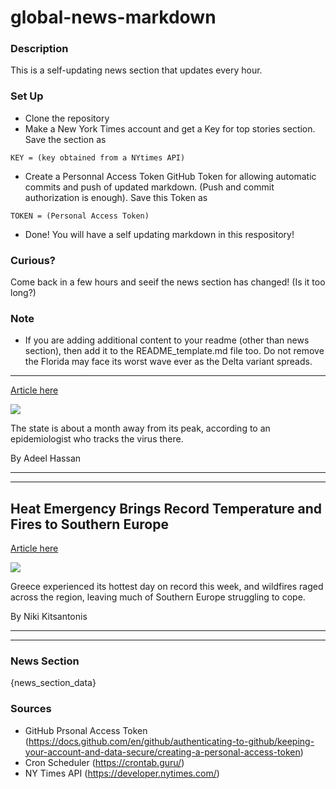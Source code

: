 # global-news-markdown

### Description 
This is a self-updating news section that updates every hour.

### Set Up 
* Clone the repository
* Make a New York Times account and get a Key for top stories section. Save the section as 
 ```
 KEY = (key obtained from a NYtimes API)
 ```
*  Create a Personnal Access Token GitHub Token for allowing automatic commits and push of updated markdown. (Push and commit authorization is enough). Save this Token as 
```
TOKEN = (Personal Access Token)
```
* Done! You will have a self updating markdown in this respository!

### Curious?
Come back in a few hours and seeif the news section has changed! (Is it too long?)

### Note
* If you are adding additional content to your readme (other than news section), then add it to the README_template.md file too. Do not remove the Florida may face its worst wave ever as the Delta variant spreads.
------------------------------------------------------------------

[Article here](https://www.nytimes.com/2021/08/02/world/florida-covid-cases.html)

[![](https://static01.nyt.com/images/2021/08/02/world/02virus-briefing-florida-delta-sub/02virus-briefing-florida-delta-superJumbo.jpg)](https://www.nytimes.com/2021/08/02/world/florida-covid-cases.html)

The state is about a month away from its peak, according to an epidemiologist who tracks the virus there.

By Adeel Hassan

* * *

* * *

Heat Emergency Brings Record Temperature and Fires to Southern Europe
---------------------------------------------------------------------

[Article here](https://www.nytimes.com/2021/08/03/world/europe/greece-turkey-heat-fires.html)

[![](https://static01.nyt.com/images/2021/08/03/world/03Greece-heatwave1/merlin_192412137_a1378085-2c43-4710-ae69-475ebc975e12-superJumbo.jpg)](https://www.nytimes.com/2021/08/03/world/europe/greece-turkey-heat-fires.html)

Greece experienced its hottest day on record this week, and wildfires raged across the region, leaving much of Southern Europe struggling to cope.

By Niki Kitsantonis

* * *

* * *

### News Section 
{news_section_data}


### Sources 
* GitHub Prsonal Access Token (https://docs.github.com/en/github/authenticating-to-github/keeping-your-account-and-data-secure/creating-a-personal-access-token)
* Cron Scheduler (https://crontab.guru/)
* NY Times API (https://developer.nytimes.com/)
